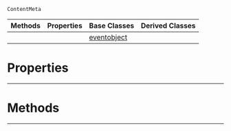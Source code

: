  `ContentMeta`

|Methods|Properties|Base Classes|Derived Classes|
|---|---|---|---|
| | |[eventobject](https://github.com/zeroengineteam/ZeroDocs/code_reference/class_reference/eventobject.markdown)| |


 #  Properties


---  
 #  Methods


---  
 

 